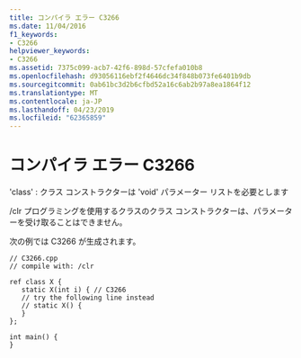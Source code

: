 ```yaml
---
title: コンパイラ エラー C3266
ms.date: 11/04/2016
f1_keywords:
- C3266
helpviewer_keywords:
- C3266
ms.assetid: 7375c099-acb7-42f6-898d-57cfefa010b8
ms.openlocfilehash: d93056116ebf2f4646dc34f848b073fe6401b9db
ms.sourcegitcommit: 0ab61bc3d2b6cfbd52a16c6ab2b97a8ea1864f12
ms.translationtype: MT
ms.contentlocale: ja-JP
ms.lasthandoff: 04/23/2019
ms.locfileid: "62365859"
---
```

# <a name="compiler-error-c3266"></a>コンパイラ エラー C3266

'class' : クラス コンストラクターは 'void' パラメーター リストを必要とします

/clr プログラミングを使用するクラスのクラス コンストラクターは、パラメーターを受け取ることはできません。

次の例では C3266 が生成されます。

```
// C3266.cpp
// compile with: /clr

ref class X {
   static X(int i) { // C3266
   // try the following line instead
   // static X() {
   }
};

int main() {
}
```
